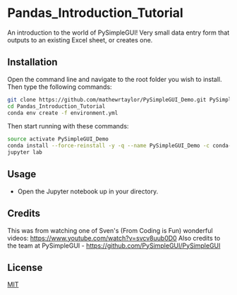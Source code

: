# Pandas_Introduction_Tutorial
An introduction to the world of PySimpleGUI! 
Very small data entry form that outputs to an existing Excel sheet, or creates one.

## Installation

Open the command line and navigate to the root folder you wish to install. Then type the following commands:
```bash
git clone https://github.com/mathewrtaylor/PySimpleGUI_Demo.git PySimpleGUI_Demo
cd Pandas_Introduction_Tutorial
conda env create -f environment.yml
```
Then start running with these commands:
```bash
source activate PySimpleGUI_Demo
conda install --force-reinstall -y -q --name PySimpleGUI_Demo -c conda-forge --file requirements.txt
jupyter lab
```
## Usage
- Open the Jupyter notebook up in your directory.

## Credits
This was from watching one of Sven's (From Coding is Fun) wonderful videos: https://www.youtube.com/watch?v=svcv8uub0D0
Also credits to the team at PySimpleGUI - https://github.com/PySimpleGUI/PySimpleGUI


## License
[MIT](https://choosealicense.com/licenses/mit/)
